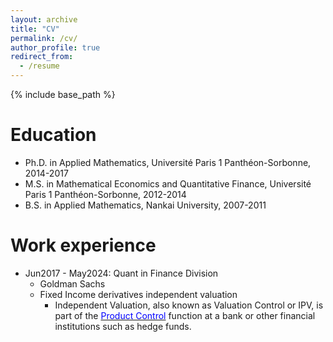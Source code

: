 ```yaml
---
layout: archive
title: "CV"
permalink: /cv/
author_profile: true
redirect_from:
  - /resume
---
```


{% include base_path %}

Education
======
* Ph.D. in Applied Mathematics, Université Paris 1 Panthéon-Sorbonne, 2014-2017
* M.S. in Mathematical Economics and Quantitative Finance, Université Paris 1 Panthéon-Sorbonne, 2012-2014
* B.S. in Applied Mathematics, Nankai University, 2007-2011

Work experience
======
* Jun2017 - May2024: Quant in Finance Division
  * Goldman Sachs
  * Fixed Income derivatives independent valuation
    - Independent Valuation, also known as Valuation Control or IPV, is part of the [<span style="color:blue">Product Control</span>](https://en.wikipedia.org/wiki/Product_control) function at a bank or other financial institutions such as hedge funds.

  

